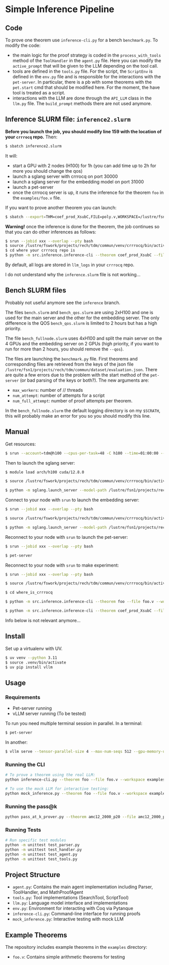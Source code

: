 # Simple Inference Pipeline

## Code

To prove one theorem use `inference-cli.py` for a bench `benchmark.py`.
To modify the code:
- the main logic for the proof strategy is coded in the `process_with_tools` method of the `ToolHandler` in the `agent.py` file. Here you can modify the `active_prompt` that will be given to the LLM depending on the tool call.
- tools are defined in the `tools.py` file. For the script, the `ScriptEnv` is defined in the `env.py` file and is responsible for the interactions with the `pet-server`. In particular, there is a pb with some theorems with the `pet.start` cmd that should be modified here. For the moment, the have tool is treated as a script.
- interactions with the LLM are done through the `API_LLM` class in the `llm.py` file. The `build_prompt` methods there are not used anymore.



## Inference SLURM file: `inference2.slurm`

**Before you launch the job, you should modify line 159 with the location of your `crrrocq` repo.** Then:
```bash
$ sbatch inference2.slurm
```

It will: 
- start a GPU with 2 nodes (H100) for 1h (you can add time up to 2h for more you should change the qos)
- launch a sglang server with crrrocq on port 30000
- launch a sglang server for the embedding model on port 31000
- launch a pet-server
- once the crrrocq server is up, it runs the inference for the theorem `foo` in the `examples/foo.v` file.

If you want to prove another theorem you can launch:
```bash
$ sbatch --export=THM=coef_prod_XsubC,FILE=poly.v,WORKSPACE=/lustre/fsn1/projects/rech/tdm/commun/math-comp/algebra,NUM_ATTEMPT=16 inference2.slurm
```
**Warning!** once the inference is done for the theorem, the job continues so that you can do other inferences as follows:
```bash
$ srun --jobid xxx --overlap --pty bash
$ source /lustre/fswork/projects/rech/tdm/commun/venv/crrrocq/bin/activate
$ cd where your crrrocq repo is
$ python -m src.inference.inference-cli --theorem coef_prod_XsubC --file poly.v --workspace /lustre/fsn1/projects/rech/tdm/commun/math-comp/algebra --eval
```
By default, all logs are stored in `llm_logs` in your `crrrocq` repo.

I do not understand why the `inference.slurm` file is not working...

## Bench SLURM files

Probably not useful anymore see the `inference` branch. 

The files `bench.slurm` and `bench_qos.slurm` are using 2xH100 and one is used for the main server and the other for the embedding server. The only difference is the QOS `bench_qos.slurm` is limited to 2 hours but has a high priority.

The file `bench_fullnode.slurm` uses 4xH100 and split the main server on the 4 GPUs and the embedding server on 2 GPUs (high priority, if you want to run for more than 2 hours, you should remove the `--qos`).

The files are launching the `benchmark.py` file. First theorems and corresponding files are retrieved from the keys of the json file `/lustre/fsn1/projects/rech/tdm/commun/dataset/evaluation.json`. There are quite a few errors due to the problem with the start method of the `pet-server` (or bad parsing of the keys or both?). The new arguments are:
- `max_workers`: number of // threads
- `num_attempt`: number of attempts for a script
- `num_full_attempt`: number of proof attempts per theorem.

In the `bench_fullnode.slurm` the default logging directory is on my `$SCRATH`, this will probably make an error for you so you should modify this line.

## Manual

Get resources:
```bash
$ srun --account=tdm@h100 --cpus-per-task=48 -C h100 --time=01:00:00 --gres=gpu:2 --qos=qos_gpu_h100-dev --pty bash
```

Then to launch the sglang server:
```bash
$ module load arch/h100 cuda/12.8.0

$ source /lustre/fswork/projects/rech/tdm/commun/venv/crrrocq/bin/activate

$ python -m sglang.launch_server --model-path /lustre/fsn1/projects/rech/tdm/commun/models/crrrocq_base/ --host 0.0.0.0 --base-gpu-id 1
```

Connect to your node with `srun` to launch the embedding server:
```bash
$ srun --jobid xxx --overlap --pty bash

$ source /lustre/fswork/projects/rech/tdm/commun/venv/crrrocq/bin/activate

$ python -m sglang.launch_server --model-path /lustre/fsn1/projects/rech/tdm/commun/hf_home/hub/models--Qwen--Qwen3-Embedding-4B/snapshots/5cf2132abc99cad020ac570b19d031efec650f2b --host 0.0.0.0 --port 31000 --is-embedding
```

Reconnect to your node with `srun` to launch the pet-server:
```bash
$ srun --jobid xxx --overlap --pty bash

$ pet-server
```

Reconnect to your node with `srun` to make experiment:
```bash
$ srun --jobid xxx --overlap --pty bash

$ source /lustre/fswork/projects/rech/tdm/commun/venv/crrrocq/bin/activate

$ cd where_is_crrrocq

$ python -m src.inference.inference-cli --theorem foo --file foo.v --workspace examples

$ python -m src.inference.inference-cli --theorem coef_prod_XsubC --file poly.v --workspace /lustre/fsn1/projects/rech/tdm/commun/math-comp/algebra --eval

```




Info below is not relevant anymore...
## Install

Set up a virtualenv with UV.

```bash
$ uv venv --python 3.11
$ source .venv/bin/activate
$ uv pip install vllm
```

## Usage

### Requirements
- Pet-server running
- vLLM server running (To be tested)

To run you need multiple terminal session in parallel.
In a terminal:
```bash
$ pet-server
```

In another:
```bash
$ vllm serve --tensor-parallel-size 4 --max-num-seqs 512 --gpu-memory-utilization 0.90 $DSDIR/HuggingFace_Models/Qwen/Qwen3-32B
```

### Running the CLI

```bash
# To prove a theorem using the real LLM:
python inference-cli.py --theorem foo --file foo.v --workspace examples --model $DSDIR/HuggingFace_Models/Qwen/Qwen3-32B

# To use the mock LLM for interactive testing:
python mock_inference.py --theorem foo --file foo.v --workspace examples --beam-size 2
```

### Running the pass@k
```bash
python pass_at_k_prover.py --theorem amc12_2000_p20 --file amc12_2000_p20.v --workspace examples --model /lustre/fsmisc/dataset/HuggingFace_Models/Qwen/Qwen3-32B --k 4 --verbose --context --llm-log-dir /lustre/fswork/projects/rech/tdm/uuz44ie/experiment-nlir/miniF2F/logs
```

### Running Tests

```bash
# Run specific test modules
python -m unittest test_parser.py
python -m unittest test_handler.py
python -m unittest test_agent.py
python -m unittest test_tools.py
```

## Project Structure

- `agent.py`: Contains the main agent implementation including Parser, ToolHandler, and MathProofAgent
- `tools.py`: Tool implementations (SearchTool, ScriptTool)
- `llm.py`: Language model interface and implementations
- `env.py`: Environment for interacting with Coq via Pytanque
- `inference-cli.py`: Command-line interface for running proofs
- `mock_inference.py`: Interactive testing with mock LLM

## Example Theorems

The repository includes example theorems in the `examples` directory:

- `foo.v`: Contains simple arithmetic theorems for testing
